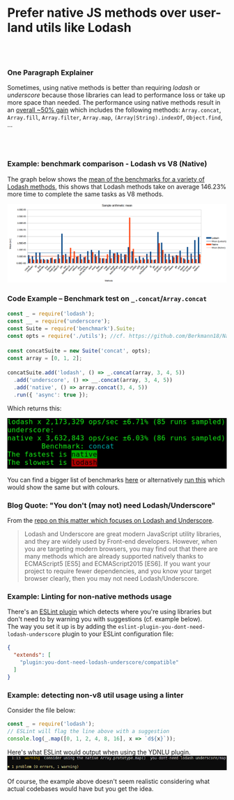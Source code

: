 # Prefer native JS methods over user-land utils like Lodash


<br/><br/>

### One Paragraph Explainer

Sometimes, using native methods is better than requiring _lodash_ or _underscore_ because those libraries can lead to performance loss or take up more space than needed.
The performance using native methods result in an [overall ~50% gain](https://github.com/Berkmann18/NativeVsUtils/blob/master/analysis.xlsx) which includes the following methods: `Array.concat`, `Array.fill`, `Array.filter`, `Array.map`, `(Array|String).indexOf`, `Object.find`, ...


<!-- comp here: https://gist.github.com/Berkmann18/3a99f308d58535ab0719ac8fc3c3b8bb-->

<br/><br/>

### Example: benchmark comparison - Lodash vs V8 (Native)
The graph below shows the [mean of the benchmarks for a variety of Lodash methods](https://github.com/Berkmann18/NativeVsUtils/blob/master/nativeVsLodash.ods), this shows that Lodash methods take on average 146.23% more time to complete the same tasks as V8 methods.

![meanDiag](../../assets/images/sampleMeanDiag.png)

### Code Example – Benchmark test on `_.concat`/`Array.concat`
```javascript
const _ = require('lodash');
const __ = require('underscore');
const Suite = require('benchmark').Suite;
const opts = require('./utils'); //cf. https://github.com/Berkmann18/NativeVsUtils/blob/master/utils.js

const concatSuite = new Suite('concat', opts);
const array = [0, 1, 2];

concatSuite.add('lodash', () => _.concat(array, 3, 4, 5))
  .add('underscore', () => __.concat(array, 3, 4, 5))
  .add('native', () => array.concat(3, 4, 5))
  .run({ 'async': true });
```

Which returns this:

![output](../../assets/images/concat-benchmark.png)

You can find a bigger list of benchmarks [here](https://github.com/Berkmann18/NativeVsUtils/blob/master/index.txt) or alternatively [run this](https://github.com/Berkmann18/NativeVsUtils/blob/master/index.js) which would show the same but with colours.

### Blog Quote: "You don't (may not) need Lodash/Underscore"

From the [repo on this matter which focuses on Lodash and Underscore](https://github.com/you-dont-need/You-Dont-Need-Lodash-Underscore).

 > Lodash and Underscore are great modern JavaScript utility libraries, and they are widely used by Front-end developers. However, when you are targeting modern browsers, you may find out that there are many methods which are already supported natively thanks to ECMAScript5 [ES5] and ECMAScript2015 [ES6]. If you want your project to require fewer dependencies, and you know your target browser clearly, then you may not need Lodash/Underscore.

### Example: Linting for non-native methods usage
There's an [ESLint plugin](https://www.npmjs.com/package/eslint-plugin-you-dont-need-lodash-underscore) which detects where you're using libraries but don't need to by warning you with suggestions (cf. example below).<br>
The way you set it up is by adding the `eslint-plugin-you-dont-need-lodash-underscore` plugin to your ESLint configuration file:
```json
{
  "extends": [
    "plugin:you-dont-need-lodash-underscore/compatible"
  ]
}
```

### Example: detecting non-v8 util usage using a linter
Consider the file below:
```js
const _ = require('lodash');
// ESLint will flag the line above with a suggestion
console.log(_.map([0, 1, 2, 4, 8, 16], x => `d${x}`));
```
Here's what ESLint would output when using the YDNLU plugin.
![output](../../assets/images/ydnlu.png)

Of course, the example above doesn't seem realistic considering what actual codebases would have but you get the idea.
